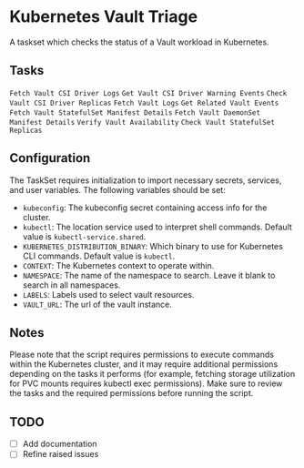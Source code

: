 # Kubernetes Vault Triage

A taskset which checks the status of a Vault workload in Kubernetes.

## Tasks
`Fetch Vault CSI Driver Logs`
`Get Vault CSI Driver Warning Events`
`Check Vault CSI Driver Replicas`
`Fetch Vault Logs`
`Get Related Vault Events`
`Fetch Vault StatefulSet Manifest Details`
`Fetch Vault DaemonSet Manifest Details`
`Verify Vault Availability`
`Check Vault StatefulSet Replicas`

## Configuration

The TaskSet requires initialization to import necessary secrets, services, and user variables. The following variables should be set:

- `kubeconfig`: The kubeconfig secret containing access info for the cluster.
- `kubectl`: The location service used to interpret shell commands. Default value is `kubectl-service.shared`.
- `KUBERNETES_DISTRIBUTION_BINARY`: Which binary to use for Kubernetes CLI commands. Default value is `kubectl`.
- `CONTEXT`: The Kubernetes context to operate within.
- `NAMESPACE`: The name of the namespace to search. Leave it blank to search in all namespaces.
- `LABELS`: Labels used to select vault resources.
- `VAULT_URL`: The url of the vault instance.

## Notes

Please note that the script requires permissions to execute commands within the Kubernetes cluster, and it may require additional permissions depending on the tasks it performs (for example, fetching storage utilization for PVC mounts requires kubectl exec permissions). Make sure to review the tasks and the required permissions before running the script.

## TODO
- [ ] Add documentation
- [ ] Refine raised issues 